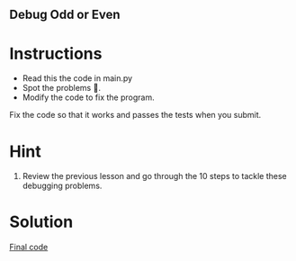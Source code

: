 ## Debug Odd or Even

# Instructions

- Read this the code in main.py 
- Spot the problems 🐞. 
- Modify the code to fix the program. 

Fix the code so that it works and passes the tests when you submit. 

# Hint

1. Review the previous lesson and go through the 10 steps to tackle these debugging problems.

# Solution

[Final code](https://github.com/MihirMore/100daysofcode-Python/blob/main/Day-13/day-13-exercise-2/main.py)

